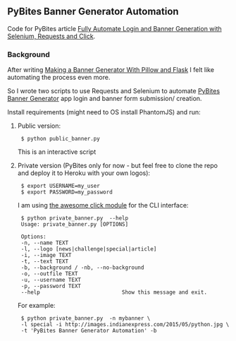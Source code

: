 ## PyBites Banner Generator Automation

Code for PyBites article [Fully Automate Login and Banner Generation with Selenium, Requests and Click](https://pybit.es/selenium-requests-automation.html).

### Background

After writing [Making a Banner Generator With Pillow and Flask](https://pybit.es/pillow-banner-flask.html) I felt like automating the process even more.

So I wrote two scripts to use Requests and Selenium to automate [PyBites Banner Generator](https://pybites-banners.herokuapp.com/) app login and banner form submission/ creation.

Install requirements (might need to OS install PhantomJS) and run:

1. Public version: 

		$ python public_banner.py
	
	This is an interactive script

2. Private version (PyBites only for now - but feel free to clone the repo and deploy it to Heroku with your own logos):

		$ export USERNAME=my_user
		$ export PASSWORD=my_password

	I am using [the awesome click module](http://click.pocoo.org/5/) for the CLI interface:

		$ python private_banner.py  --help
		Usage: private_banner.py [OPTIONS]

		Options:
		-n, --name TEXT
		-l, --logo [news|challenge|special|article]
		-i, --image TEXT
		-t, --text TEXT
		-b, --background / -nb, --no-background
		-o, --outfile TEXT
		-u, --username TEXT
		-p, --password TEXT
		--help                          Show this message and exit.

	For example:

		$ python private_banner.py  -n mybanner \
		-l special -i http://images.indianexpress.com/2015/05/python.jpg \
		-t 'PyBites Banner Generator Automation' -b
